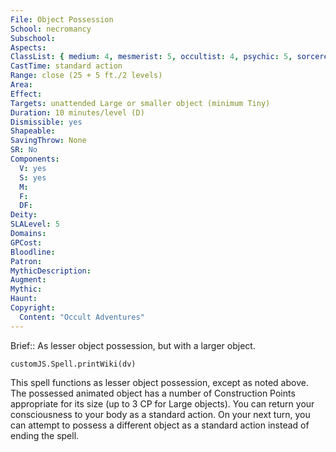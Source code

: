 ```yaml
---
File: Object Possession
School: necromancy
Subschool: 
Aspects: 
ClassList: { medium: 4, mesmerist: 5, occultist: 4, psychic: 5, sorcerer: 5, wizard: 5, spiritualist: 5, witch: 5 }
CastTime: standard action
Range: close (25 + 5 ft./2 levels)
Area: 
Effect: 
Targets: unattended Large or smaller object (minimum Tiny)
Duration: 10 minutes/level (D)
Dismissible: yes
Shapeable: 
SavingThrow: None
SR: No
Components:
  V: yes
  S: yes
  M: 
  F: 
  DF: 
Deity: 
SLALevel: 5
Domains: 
GPCost: 
Bloodline: 
Patron: 
MythicDescription: 
Augment: 
Mythic: 
Haunt: 
Copyright:
  Content: "Occult Adventures"
---
```

Brief:: As lesser object possession, but with a larger object.

```dataviewjs
customJS.Spell.printWiki(dv)
```

This spell functions as lesser object possession, except as noted above. The possessed animated object has a number of Construction Points appropriate for its size (up to 3 CP for Large objects).  You can return your consciousness to your body as a standard action. On your next turn, you can attempt to possess a different object as a standard action instead of ending the spell.
